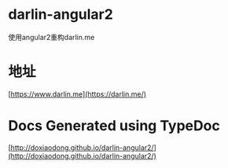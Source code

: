 # darlin-angular2
使用angular2重构darlin.me

# 地址
  [https://www.darlin.me](https://darlin.me/)

# Docs Generated using TypeDoc
  [http://doxiaodong.github.io/darlin-angular2/](http://doxiaodong.github.io/darlin-angular2/)
